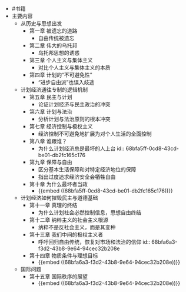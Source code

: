 - #书籍
- 主要内容
	- 从历史与思想出发
		- 第一章 被遗忘的道路
			- 自由传统被遗忘
		- 第二章 伟大的乌托邦
			- 乌托邦思想的诱惑
		- 第三章 个人主义与集体主义
			- 对比个人主义与集体主义的本质
		- 第四章 计划的“不可避免性”
			- “进步自由派”也误入歧途
	- 计划经济通往专制的逻辑机制
		- 第五章 民主与计划
			- 论证计划经济与民主政治的冲突
		- 第六章 计划与法治
			- 分析计划与法治原则的根本冲突
		- 第七章 经济控制与极权主义
			- 经济控制不可避免地扩展为对个人生活的全面控制
		- 第八章 谁跟谁？
			- 为什么计划经济总是最坏的人上台
			  id:: 68bfa5ff-0cd8-43cd-be01-db2fc165c176
		- 第九章 保障与自由
			- 区分基本生活保障和对特定经济地位的保障
			- 指出过度追求经济安全会牺牲自由
		- 第十章 为什么最坏者当政
			- {{embed ((68bfa5ff-0cd8-43cd-be01-db2fc165c176))}}
	- 计划经济如何摧毁民主与道德基础
		- 第十一章 真理的终结
			- 为什么计划社会必然控制信息，思想自由终结
		- 第十二章 纳粹主义的社会主义根源
			- 纳粹不是反社会主义，而是其变种
		- 第十三章 我们中间的极权主义者
			- 呼吁回归自由传统，恢复对市场和法治的信仰
			  id:: 68bfa6a3-f3d2-43b8-9e64-94cec32b208e
		- 第十四章 物质条件与理想目标
			- {{embed ((68bfa6a3-f3d2-43b8-9e64-94cec32b208e))}}
	- 国际问题
		- 第十五章 国际秩序的展望
			- {{embed ((68bfa6a3-f3d2-43b8-9e64-94cec32b208e))}}